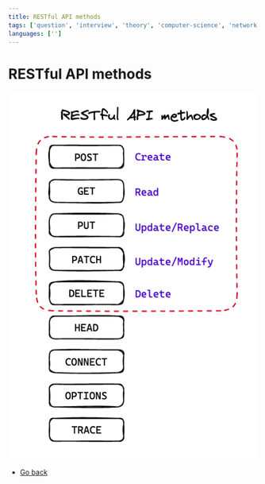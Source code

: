 ```yaml
---
title: RESTful API methods
tags: ['question', 'interview', 'theory', 'computer-science', 'network']
languages: ['']
---
```

# RESTful API methods
![RESTful API methods](https://raw.githubusercontent.com/AndersDeath/holy-theory/main/images/04-restful-api-methods.png)

* [Go back](../readme.md)